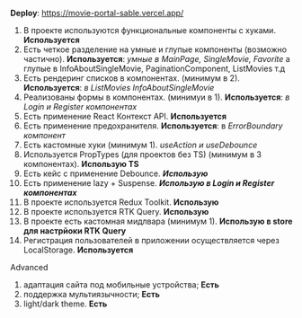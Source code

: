 __Deploy__: https://movie-portal-sable.vercel.app/
1. В проекте используются функциональные компоненты c хуками.
__Используется__
2. Есть четкое разделение на умные и глупые компоненты (возможно частично).
 __Используется__: _умные в MainPage, SingleMovie, Favorite_ а глупые в  InfoAboutSingleMovie, PaginationComponent, ListMovies т.д
3. Есть рендеринг списков в компонентах. (минимум в 2).
__Используется__: _в ListMovies InfoAboutSingleMovie_
4. Реализованы формы в компонентах. (минимуи в 1).
__Используется__: _в Login и Register компонентаx_
5. Есть применение React Контекст API.
__Используется__
6. Есть применение предохранителя.
__Используется__: в _ErrorBoundary компонент_
7. Есть кастомные хуки (минимум 1). 
_useAction и useDebounce_
8. Используется PropTypes (для проектов без TS) (минимум в 3 компонентах).
__Использую TS__
9. Есть кейс с применение Debounce.
___Использую___
10. Есть применение lazy + Suspense.
___Использую в Login и Register компонентаx___
11. В проекте используется Redux Toolkit. 
__Использую__
12. В проекте используется RTK Query.
__Использую__
13. В проекте есть кастомная мидлвара (минимум 1).
__Использую в store для настрйоки RTK Query__
14. Регистрация пользователей в приложении осуществляется через LocalStorage.
__Используется__

Advanced
1. адаптация сайта под мобильные устройства;
__Есть__
2. поддержка мультиязычности;
__Есть__
3. light/dark theme.
__Есть__

